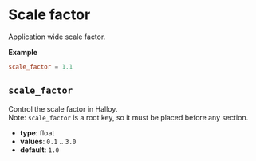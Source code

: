 # Scale factor

Application wide scale factor.

**Example**

```toml
scale_factor = 1.1
```

## `scale_factor`

Control the scale factor in Halloy.  
Note: `scale_factor` is a root key, so it must be placed before any section.

- **type**: float
- **values**: `0.1` .. `3.0`
- **default**: `1.0`
